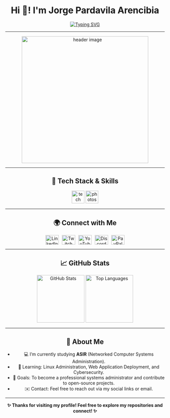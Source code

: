 <div align="center">

# Hi 👋! I'm Jorge Pardavila Arencibia

[![Typing SVG](https://readme-typing-svg.demolab.com?font=Fira+Code&size=24&pause=1000&color=2196F3&center=true&vCenter=true&multiline=true&width=750&lines=Passionate+about+technology+%F0%9F%92%BB+and+problem-solving!;ASIR+Student+%7C+System+Administrator+in+training!;Always+learning%2C+always+improving)](https://git.io/typing-svg)

---

<div align="center">
  <img height="400" src="https://i.imgur.com/y3Nnpy5.png" alt="header image"/>
</div>

---

## 🔧 Tech Stack & Skills

<div align="center">
  <img src="https://skillicons.dev/icons?i=js,html,py,c,cs,cpp,lua,mysql,nginx,php" height="40" alt="tech stack" />
  <img src="https://cdn.simpleicons.org/adobephotoshop/31A8FF" height="40" alt="photoshop logo"  />
</div>

---

## 🌍 Connect with Me

<div align="center" style="display: flex; justify-content: center; align-items: center; gap: 10px;">
  <a href="https://www.linkedin.com/in/jorgepardavilaarencibia" target="_blank">
    <img src="https://raw.githubusercontent.com/maurodesouza/profile-readme-generator/master/src/assets/icons/social/linkedin/default.svg" width="42" height="30" alt="LinkedIn logo"  />
  </a>
  <a href="https://www.twitch.tv/IAmErthad" target="_blank">
    <img src="https://raw.githubusercontent.com/maurodesouza/profile-readme-generator/master/src/assets/icons/social/twitch/default.svg" width="42" height="30" alt="Twitch logo"  />
  </a>
  <a href="https://www.youtube.com/c/Erthad" target="_blank">
    <img src="https://raw.githubusercontent.com/maurodesouza/profile-readme-generator/master/src/assets/icons/social/youtube/default.svg" width="42" height="30" alt="YouTube logo"  />
  </a>
  <a href="https://discord.gg/edgehosting" target="_blank">
    <img src="https://raw.githubusercontent.com/maurodesouza/profile-readme-generator/master/src/assets/icons/social/discord/default.svg" width="42" height="30" alt="Discord logo"  />
  </a>
  <a href="https://www.paypal.com/paypalme/edgehostinges" target="_blank">
    <img src="https://raw.githubusercontent.com/maurodesouza/profile-readme-generator/master/src/assets/icons/social/paypal/default.svg" width="42" height="30" alt="PayPal logo"  />
  </a>
</div>

---

## 📈 GitHub Stats

<div align="center">
  <img height="150" src="https://github-readme-stats.vercel.app/api?username=jorgepardavila&show_icons=true&theme=radical" alt="GitHub Stats"/>
  <img height="150" src="https://github-readme-stats.vercel.app/api/top-langs/?username=jorgepardavila&layout=compact&theme=radical" alt="Top Languages"/>
</div>

---

## 🚀 About Me

- 💻 I’m currently studying **ASIR** (Networked Computer Systems Administration).
- 🌱 Learning: Linux Administration, Web Application Deployment, and Cybersecurity.
- 🎯 Goals: To become a professional systems administrator and contribute to open-source projects.
- ✉️ Contact: Feel free to reach out via my social links or email.

---

<div align="center">
  <strong>✨ Thanks for visiting my profile! Feel free to explore my repositories and connect! ✨</strong>
</div>
</div>
